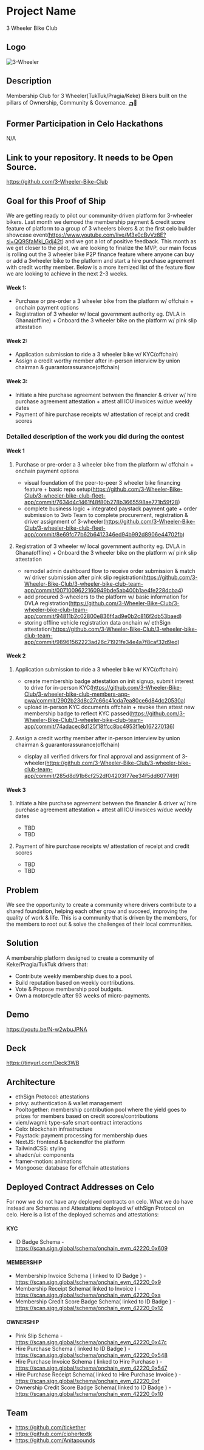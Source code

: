 # Project Name
3 Wheeler Bike Club

## Logo
![3-Wheeler](https://i.ibb.co/1R7dngG/3-Wheeler-Logo-Horizontal-4x.png)


## Description
Membership Club for 3 Wheeler(TukTuk/Pragia/Keke) Bikers built on the pillars of Ownership, Community & Governance. 🛺💨

## Former Participation in Celo Hackathons
N/A

## Link to your repository. It needs to be **Open Source**.
https://github.com/3-Wheeler-Bike-Club

## Goal for this Proof of Ship
We are getting ready to pilot our community-driven platform for 3-wheeler bikers. Last month we demoed the membership payment & credit score feature of platform to a group of 3 wheelers bikers & at the first celo builder showcase event(https://www.youtube.com/live/M3x0cBvVz8E?si=QQ9SfaMki_Gdj42t) and we got a lot of positive feedback. This month as we get closer to the pilot, we are looking to finalize the MVP, our main focus is rolling out the 3 wheeler bike P2P finance feature where anyone can buy or add a 3wheeler bike to the platform and start a hire purchase agreement with credit worthy member. Below is a more itemized list of the feature flow we are looking to achieve in the next 2-3 weeks.
#### Week 1:
- Purchase or pre-order a 3 wheeler bike from the platform w/ offchain + onchain payment options
- Registration of 3 wheeler w/ local government authority eg. DVLA in Ghana(offline) + Onboard the 3 wheeler bike on the platform w/ pink slip attestation
#### Week 2:
- Application submission to ride a 3 wheeler bike w/ KYC(offchain)
- Assign a credit worthy member after in-person interview by union chairman & guarantorassurance(offchain)
#### Week 3:
- Initiate a hire purchase agreement between the financier & driver w/ hire purchase agreement attestation + attest all IOU invoices w/due weekly dates
- Payment of hire purchase receipts w/ attestation of receipt and credit scores


### Detailed description of the work you did during the contest
#### Week 1
1. Purchase or pre-order a 3 wheeler bike from the platform w/ offchain + onchain payment options
   - visual foundation of the peer-to-peer 3 wheeler bike financing feature + basic repo setup(https://github.com/3-Wheeler-Bike-Club/3-wheeler-bike-club-fleet-app/commit/7634d4c1461f48f80b278b3665598ae771b59f28)
   - complete business logic + integrated paystack payment gate + order submission to 3wb Team to complete procurement, registration & driver assignment of 3-wheeler(https://github.com/3-Wheeler-Bike-Club/3-wheeler-bike-club-fleet-app/commit/8e69fc77b62b6412346ed94b992d8906e44702fb)

2. Registration of 3 wheeler w/ local government authority eg. DVLA in Ghana(offline) + Onboard the 3 wheeler bike on the platform w/ pink slip attestation
   - remodel admin dashboard flow to receive order submission & match w/ driver submission after pink slip registration(https://github.com/3-Wheeler-Bike-Club/3-wheeler-bike-club-team-app/commit/0071009622160949bde5ab400b1ae4fe228dcba4)
   - add procured 3-wheelers to the platform w/ basic information for DVLA registration(https://github.com/3-Wheeler-Bike-Club/3-wheeler-bike-club-team-app/commit/94811b2c02800e836f4ad9e0b2c816f2db53baed)
   - storing offline vehicle registration data onchain w/ ethSign attestation(https://github.com/3-Wheeler-Bike-Club/3-wheeler-bike-club-team-app/commit/98961562223ad26c71921fe34e4a7f8caf32d9ed)

#### Week 2
1. Application submission to ride a 3 wheeler bike w/ KYC(offchain) 
   - create membership badge attestation on init signup, submit interest to drive for in-person KYC(https://github.com/3-Wheeler-Bike-Club/3-wheeler-bike-club-members-app-pwa/commit/2902b23d8c27c66c41cda7ea80ce6d84dc20530a)
   - upload in-person KYC documents offchain + revoke then attest new membership badge to reflect KYC passed(https://github.com/3-Wheeler-Bike-Club/3-wheeler-bike-club-team-app/commit/74adacec8d125f18ffcc8bc4953f1eb167270136)

2. Assign a credit worthy member after in-person interview by union chairman & guarantorassurance(offchain)
   - display all verified drivers for final approval and assignment of 3-wheeler(https://github.com/3-Wheeler-Bike-Club/3-wheeler-bike-club-team-app/commit/285d8d91b6cf252df04203f77ee34f5dd607749f)

#### Week 3
1. Initiate a hire purchase agreement between the financier & driver w/ hire purchase agreement attestation + attest all IOU invoices w/due weekly dates
   - TBD
   - TBD

2. Payment of hire purchase receipts w/ attestation of receipt and credit scores
   - TBD
   - TBD
## Problem
We see the opportunity to create a community where drivers contribute to a shared foundation, helping each other grow and succeed, improving the quality of work & life. This is a community that is driven by the members, for the members to root out & solve the challenges of their local communities.

## Solution
A membership platform designed to create a community of Keke/Pragia/TukTuk drivers that:
- Contribute weekly membership dues to a pool.
- Build reputation based on weekly contributions.
- Vote & Propose membership pool budgets.
- Own a motorcycle after 93 weeks of micro-payments.

## Demo
https://youtu.be/N-w2wbuJPNA

## Deck
https://tinyurl.com/Deck3WB

## Architecture
- ethSign Protocol: attestations
- privy: authentication & wallet management
- Pooltogether: membership contribution pool where the yield goes to prizes for members based on credit scores/contributions
- viem/wagmi: type-safe smart contract interactions
- Celo: blockchain infrastructure
- Paystack: payment processing for membership dues
- NextJS: frontend & backendfor the platform
- TailwindCSS: styling
- shadcn/ui: components
- framer-motion: animations
- Mongoose: database for offchain attestations

## Deployed Contract Addresses on Celo
For now we do not have any deployed contracts on celo. What we do have instead are Schemas and Attestations deployed w/ ethSign Protocol on celo. Here is a list of the deployed schemas and attestations:
#### KYC
- ID Badge Schema - https://scan.sign.global/schema/onchain_evm_42220_0x609 
#### MEMBERSHIP
- Membership Invoice Schema ( linked to ID Badge ) - https://scan.sign.global/schema/onchain_evm_42220_0x9
- Membership Receipt Schema( linked to Invoice ) -https://scan.sign.global/schema/onchain_evm_42220_0xa
- Membership Credit Score Badge Schema( linked to ID Badge ) - https://scan.sign.global/schema/onchain_evm_42220_0x12
#### OWNERSHIP
- Pink Slip Schema - https://scan.sign.global/schema/onchain_evm_42220_0x47c
- Hire Purchase Schema ( linked to ID Badge ) - https://scan.sign.global/schema/onchain_evm_42220_0x548
- Hire Purchase Invoice Schema ( linked to Hire Purchase ) - https://scan.sign.global/schema/onchain_evm_42220_0x547
- Hire Purchase Receipt Schema( linked to Hire Purchase Invoice ) - https://scan.sign.global/schema/onchain_evm_42220_0xf 
- Ownership Credit Score Badge Schema( linked to ID Badge ) - https://scan.sign.global/schema/onchain_evm_42220_0x10

## Team
- https://github.com/tickether
- https://github.com/ciphertextk
- https://github.com/Anitapounds